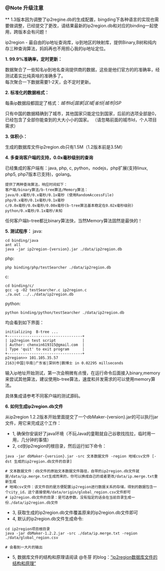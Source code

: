 ### @Note 升级注意 

** 1.3版本因为调整了ip2regine.db的生成配置，bingding下各种语言的实现也需要做调整，已经提交了更改，请结果最新的ip2region.db和对应的binding一起使用，跨版本会有问题！

ip2region - 最自由的ip地址查询库，ip到地区的映射库，提供Binary,B树和纯内存三种查询算法，妈妈再也不用担心我的ip地址定位。

**1. 99.9%准确率，定时更新：**

数据聚合了一些知名ip到地名查询提供商的数据，这些是他们官方的的准确率，经测试着实比纯真啥的准确多了。<br />
每次聚合一下数据需要1-2天，会不定时更新。

**2. 标准化的数据格式：**

每条ip数据段都固定了格式：_城市Id|国家|区域|省份|城市|ISP_

只有中国的数据精确到了城市，其他国家只能定位到国家，后前的选项全部是0，已经包含了全部你能查到的大大小小的国家。
（请忽略前面的城市Id，个人项目需求）

**3. 体积小：**

生成的数据库文件ip2region.db只有1.5M（1.2版本前是3.5M）

**4. 多查询客户端的支持，0.0x毫秒级别的查询**

已经集成的客户端有：java, php, c, python，nodejs，php扩展(支持linux, php5, php7版本已支持)，golang。

    提供了两种查询算法，响应时间如下：
    客户端/binary算法/b-tree算法/Memory算法：
    java/0.x毫秒/0.x毫秒/0.1x毫秒 (使用RandomAccessFile)
    php/0.x毫秒/0.1x毫秒/0.1x毫秒
    c/0.0x毫秒/0.0x毫秒/0.00x毫秒(b-tree算法基本稳定在0.02x毫秒级别)
    python/0.x毫秒/0.1x毫秒/未知

任何客户端b-tree都比binary算法快，当然Memory算法固然是最快的！

**5. 测试程序：**
java: 

	cd binding/java
	ant all
	java -jar ip2region-{version}.jar ./data/ip2region.db

php: 

    php binding/php/testSearcher ./data/ip2region.db

c: 

    cd binding/c/
    gcc -g -O2 testSearcher.c ip2region.c
    ./a.out ../../data/ip2region.db

python: 

    python binding/python/testSearcher ./data/ip2region.db

均会看到如下界面：

    initializing  B-tree ... 
    +----------------------------------+
    | ip2region test script            |
    | Author: chenxin619315@gmail.com  |
    | Type 'quit' to exit program      |
    +----------------------------------+
    p2region>> 101.105.35.57
    2163|中国|华南|广东省|深圳市|鹏博士 in 0.02295 millseconds

输入ip地址开始测试，第一次会稍微有点慢，在运行命令后面接入binary,memory来尝试其他算法，建议使用b-tree算法，速度和并发需求的可以使用memory算法。

具体集成请参考不同客户端的测试源码。

**6. 如何生成ip2region.db文件**

从ip2region 1.2.2版本开始里面提交了一个dbMaker-{version}.jar的可以执行jar文件，用它来完成这个工作：
* 1, 确保你安装好了java环境（不玩Java的童鞋就自己谷歌找找拉，临时用一用，几分钟的事情）
* 2, cd到ip2region的根目录，然后运行如下命令：

```shell
java -jar dbMaker-{version}.jar -src 文本数据文件 -region 地域csv文件 [-dst 生成的ip2region.db文件的目录]

# 文本数据文件：db文件的原始文本数据文件路径，自带的ip2region.db文件就是/data/ip.merge.txt生成而来的，你可以换成自己的或者更改/data/ip.merge.txt重新生成
# 地域csv文件：该文件目的是方便配置ip2region进行数据关系的存储，得到的数据包含一个city_id，这个直接使用/data/origin/global_region.csv文件即可
# ip2region.db文件的目录：是可选参数，没有指定的话会在当前目录生成一份./data/ip2region.db文件
```

* 3, 获取生成的ip2region.db文件覆盖原来的ip2region.db文件即可
* 4, 默认的ip2region.db文件生成命令:

```shell
cd ip2region项目根目录
java -jar dbMaker-1.2.2.jar -src ./data/ip.merge.txt -region ./data/global_region.csv

# 会看到一大片的输出
```

* 5, 数据库文件的结构和原理请阅读 @冬芽 的blog：[“ip2region数据库文件的结构和原理”](http://dongyado.com/tool/2016/08/18/structure-of-ip2region-database-file/)
